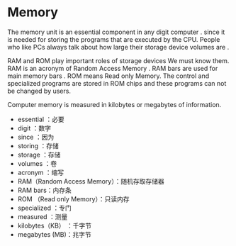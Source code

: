 # Memory

The memory unit is an essential component in any digit computer . since it is needed for storing the programs that are executed by the CPU. People who like PCs always talk about how large their storage device volumes are .

RAM and ROM play important roles of storage devices We must know them. RAM is an acronym of Random Access Memory . RAM bars are used for main memory bars . ROM means Read only Memory. The control and specialized programs are stored in ROM chips and these programs can not be changed by users.

Computer memory is measured in kilobytes or megabytes of information.

- essential ：必要
- digit ：数字
- since ：因为
- storing ：存储
- storage ：存储
- volumes ：卷
- acronym ：缩写
- RAM（Random Access Memory）：随机存取存储器
- RAM bars：内存条
- ROM （Read only Memory）：只读内存
- specialized ：专门
- measured ：测量
- kilobytes（KB） ：千字节
- megabytes (MB)：兆字节